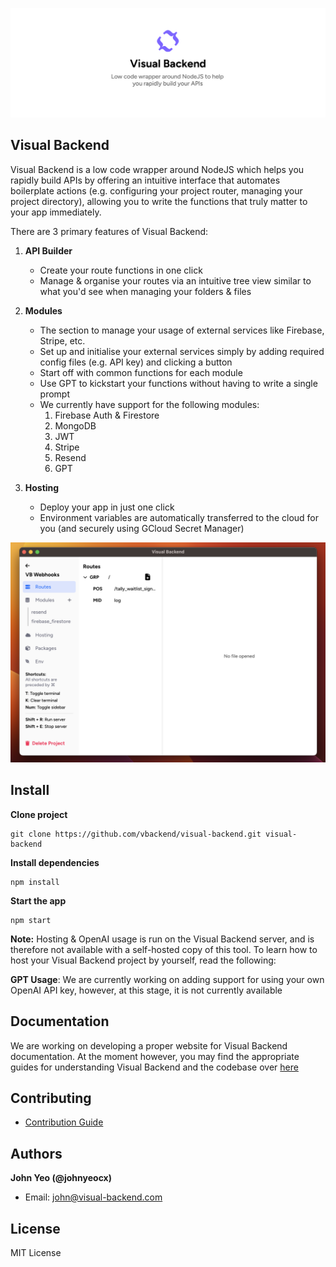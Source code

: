 ![Image Alt Text](assets/github-images/github_banner.png)
## Visual Backend

Visual Backend is a low code wrapper around NodeJS which helps you rapidly build APIs by offering an intuitive interface that automates boilerplate actions (e.g. configuring your project router, managing your project directory), allowing you to write the functions that truly matter to your app immediately.

There are 3 primary features of Visual Backend:

1. **API Builder**
	- Create your route functions in one click
	- Manage & organise your routes via an intuitive tree view similar to what you'd see when managing your folders & files

2. **Modules**
	- The section to manage your usage of external services like Firebase, Stripe, etc.
	- Set up and initialise your external services simply by adding required config files (e.g. API key) and clicking a button
	- Start off with common functions for each module
	- Use GPT to kickstart your functions without having to write a single prompt
	- We currently have support for the following modules:
		1. Firebase Auth & Firestore
		2. MongoDB
		3. JWT 
		4. Stripe
		5. Resend
		6. GPT

3. **Hosting**
	- Deploy your app in just one click
	- Environment variables are automatically transferred to the cloud for you (and securely using GCloud Secret Manager)


![Demo screenshot](assets/github-images/demo_screenshot.png)


## Install

**Clone project**

```
git clone https://github.com/vbackend/visual-backend.git visual-backend
```

**Install dependencies**

```
npm install
```

**Start the app**

```
npm start
```

**Note:** Hosting & OpenAI usage is run on the Visual Backend server, and is therefore not available with a self-hosted copy of this tool. To learn how to host your Visual Backend project by yourself, read the following: 

**GPT Usage**: We are currently working on adding support for using your own OpenAI API key, however, at this stage, it is not currently available


## Documentation

We are working on developing a proper website for Visual Backend documentation. At the moment however, you may find the appropriate guides for understanding Visual Backend and the codebase over [here](https://github.com/vbackend/visual-backend/tree/main/docs/01_How_It_Works.md)


## Contributing

- [Contribution Guide](https://react.email/docs/contributing)


## Authors

**John Yeo (@johnyeocx)**
- Email: john@visual-backend.com

## License

MIT License
